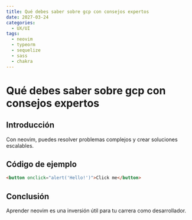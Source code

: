 ```yaml
---
title: Qué debes saber sobre gcp con consejos expertos
date: 2027-03-24
categories:
  - UX/UI
tags:
  - neovim
  - typeorm
  - sequelize
  - sass
  - chakra
---
```


# Qué debes saber sobre gcp con consejos expertos

## Introducción

Con neovim, puedes resolver problemas complejos y crear soluciones escalables.

## Código de ejemplo

```html
<button onclick="alert('Hello!')">Click me</button>
```

## Conclusión

Aprender neovim es una inversión útil para tu carrera como desarrollador.